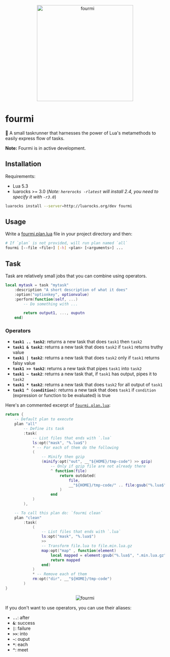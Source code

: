 <p align="center">
    <img src="https://github.com/giann/fourmi/raw/master/assets/logo.png" alt="fourmi" height="304">
</p>


# fourmi
🐜 A small taskrunner that harnesses the power of Lua's metamethods to easily express flow of tasks.

**Note:** Fourmi is in active development.

## Installation

Requirements:
- Lua 5.3
- luarocks >= 3.0 (_Note: `hererocks -rlatest` will install 2.4, you need to specify it with `-r3.0`_)

```bash
luarocks install --server=http://luarocks.org/dev fourmi
```

## Usage

Write a [fourmi.plan.lua](#plan) file in your project directory and then:

```bash
# If `plan` is not provided, will run plan named `all`
fourmi [--file <file>] [-h] <plan> [<arguments>] ...
```

## Task

Task are relatively small jobs that you can combine using operators.

```lua
local mytask = task "mytask"
    :description "A short description of what it does"
    :option("optionkey", optionvalue)
    :perform(function(self, ...)
        -- Do something with ...

        return output1, ..., ouputn
    end)
```

### Operators

- **`task1 .. task2`**: returns a new task that does `task1` then `task2`
- **`task1 & task2`**: returns a new task that does `task2` if `task1` returns truthy value
- **`task1 | task2`**: returns a new task that does `task2` only if `task1` returns falsy value
- **`task1 >> task2`**: returns a new task that pipes `task1` into `task2`
- **`task1 ~ task2`**: returns a new task that, if `task1` has output, pipes it to `task2`
- **`task1 * task2`**: returns a new task that does `task2` for all output of `task1`
- **`task1 ^ (condition)`**: returns a new task that does `task1` if `condition` (expression or function to be evaluated) is true

Here's an commented excerpt of [`fourmi.plan.lua`](https://github.com/giann/fourmi/blob/master/example-fourmi.plan.lua):

```lua
return {
    -- Default plan to execute
    plan "all"
        -- Define its task
        :task(
            -- List files that ends with `.lua`
            ls:opt("mask", "%.lua$")
            * -- For each of them do the following
            (
                -- Minify then gzip
                (minify:opt("out", __"${HOME}/tmp-code") >> gzip)
                    -- Only if gzip file are not already there
                    ^ function(file)
                        return outdated(
                            file,
                            __"${HOME}/tmp-code/" .. file:gsub("%.lua$", ".min.lua.gz")
                        )
                    end
            )
        ),

    -- To call this plan do: `fourmi clean`
    plan "clean"
        :task(
            (
                -- List files that ends with `.lua`
                ls:opt("mask", "%.lua$")
                >>
                -- Transform file.lua to file.min.lua.gz
                map:opt("map" , function(element)
                    local mapped = element:gsub("%.lua$", ".min.lua.gz")
                    return mapped
                end)
            )
            * -- Remove each of them
            rm:opt("dir", __"${HOME}/tmp-code")
        )
}
```

<p align="center">
    <img src="https://github.com/giann/fourmi/raw/master/assets/result.png" alt="fourmi">
</p>


If you don't want to use operators, you can use their aliases:
- **`..`**: after
- **`&`**: success
- **`|`**: failure
- **`>>`**: into
- **`~`**: ouput
- **`*`**: each
- **`^`**: meet

